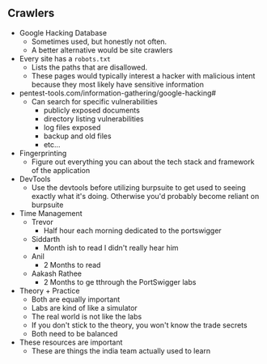 ## Crawlers

- Google Hacking Database
  - Sometimes used, but honestly not often.
  - A better alternative would be site crawlers
- Every site has a `robots.txt`
  - Lists the paths that are disallowed.
  - These pages would typically interest a hacker with malicious intent because they most likely have sensitive information
- pentest-tools.com/information-gathering/google-hacking#
  - Can search for specific vulnerabilities
    - publicly exposed documents
    - directory listing vulnerabilities
    - log files exposed
    - backup and old files
    - etc...
- Fingerprinting
  - Figure out everything you can about the tech stack and framework of the application
- DevTools
  - Use the devtools before utilizing burpsuite to get used to seeing exactly what it's doing. Otherwise you'd probably become reliant on burpsuite
- Time Management
  - Trevor
    - Half hour each morning dedicated to the portswigger
  - Siddarth
    - Month ish to read I didn't really hear him
  - Anil
    - 2 Months to read
  - Aakash Rathee
    - 2 Months to ge tthrough the PortSwigger labs
- Theory + Practice
  - Both are equally important
  - Labs are kind of like a simulator
  - The real world is not like the labs
  - If you don't stick to the theory, you won't know the trade secrets
  - Both need to be balanced
- These resources are important
  - These are things the india team actually used to learn
